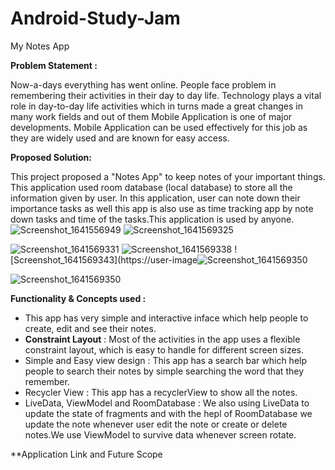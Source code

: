# Android-Study-Jam

My Notes App

**Problem Statement :**

Now-a-days everything has went online. People face problem in remembering their activities in their day to day life. Technology plays a vital role in day-to-day life activities which in turns made a great changes in many work fields and out of them Mobile Application is one of major developments. Mobile Application can be used effectively for this job as they are widely used and are known for easy access.

**Proposed Solution:**

This project proposed a "Notes App" to keep notes of your important things. This application used room database (local database) to store all the information given by user. In this application, user can note down their importance tasks as well this app is also use as time tracking app by note down tasks and time of the tasks.This application is used by anyone.
![Screenshot_1641556949](https://user-images.githubusercontent.com/94926299/148589510-30dd1dab-2911-4e24-b6c2-08699e975c2b.png)  ![Screenshot_1641569325](https://user-images.githubusercontent.com/94926299/148589607-98415f46-7596-40de-b1fb-938c8233289a.png)

![Screenshot_1641569331](https://user-images.githubusercontent.com/94926299/148589719-a4fbe493-2f98-4e2d-92a0-b48797d9c95e.png)
![Screenshot_1641569338](https://user-images.githubusercontent.com/94926299/148589725-38d301b4-e279-439d-b490-65fa875381d6.png)
![Screenshot_1641569343](https://user-image![Screenshot_1641569350](https://user-images.githubusercontent.com/94926299/148589745-5ef4042f-8365-4504-af70-40956e379dfb.png)

![Screenshot_1641569350](https://user-images.githubusercontent.com/94926299/148589895-88b66d4f-dd3b-47db-8596-1728fcc550d0.png)

**Functionality & Concepts used :**
* This app has very simple and interactive inface which help people to create, edit and see their notes.
* **Constraint Layout** : Most of the activities in the app uses a flexible constraint layout, which is easy to handle for different screen sizes.
* Simple and Easy view design : This app has a search bar which help people to search their notes by simple searching the word that they remember. 
* Recycler View : This app has a recyclerView to show all the notes.
* LiveData, ViewModel and RoomDatabase : We also using LiveData to update the state of fragments and with the hepl of RoomDatabase we update the note whenever user edit the note or create or delete notes.We use ViewModel to survive data whenever screen rotate.

**Application Link and Future Scope
